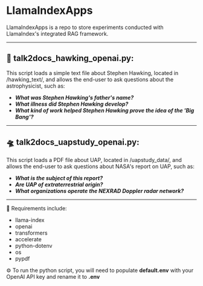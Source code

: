 # LlamaIndexApps
LlamaIndexApps is a repo to store experiments conducted with LlamaIndex's integrated RAG framework.

--------
## :telescope: **talk2docs_hawking_openai.py**:
This script loads a simple text file about Stephen Hawking, located in /hawking_text/, and
allows the end-user to ask questions about the astrophysicist, such as:

* ***What was Stephen Hawking's father's name?***
* ***What illness did Stephen Hawking develop?***
* ***What kind of work helped Stephen Hawking prove the idea of the 'Big Bang'?***

--------

## :flying_saucer: **talk2docs_uapstudy_openai.py**:
This script loads a PDF file about UAP, located in /uapstudy_data/, and
allows the end-user to ask questions about NASA's report on UAP, such as:

* ***What is the subject of this report?***
* ***Are UAP of extraterrestrial origin?***
* ***What organizations operate the NEXRAD Doppler radar network?***

--------

:wrench: Requirements include:
* llama-index
* openai
* transformers
* accelerate
* python-dotenv
* os
* pypdf

:gear: To run the python script, you will need to populate **default.env** with your OpenAI API key and rename it to **.env**
